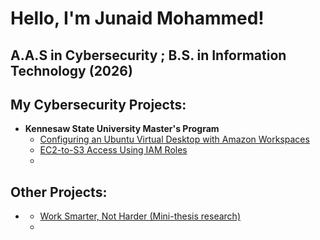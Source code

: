 <h1>Hello, I'm Junaid Mohammed! <br/> 
  <h2>A.A.S in Cybersecurity ; B.S. in Information Technology (2026)</h2>


  <h2> My Cybersecurity Projects:</h2>

- <b>Kennesaw State University Master's Program</b>
  - [Configuring an Ubuntu Virtual Desktop with Amazon Workspaces](https://docs.google.com/document/d/1KdF9GraLpbChQQmm9MRxBhfjaL3nnhqM1el60V_r8IA/edit?usp=sharing)
  - [EC2-to-S3 Access Using IAM Roles](https://docs.google.com/document/d/1K3ujrB6-GpwdTnFe5YP28y6vvpTPHYbS3j-KTobY9tU/edit?usp=sharing)
  - []()

 <h2> Other Projects:</h2>
 
 - <b></b>
   - [Work Smarter, Not Harder (Mini-thesis research)](https://docs.google.com/document/d/1B7BtAjSzzTg-mT0pF0j7BBxFiBiPW2WBFtPTFh2ps_o/edit?usp=sharing)
   - []()

